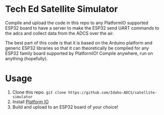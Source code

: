 # Tech Ed Satellite Simulator
Compile and upload the code in this repo to any PlatformIO supported ESP32 board to have a server to make the ESP32 send UART commands to the adcs and collect data from the ADCS over the air.

The best part of this code is that it is based on the Arduino platform and generic ESP32 libraries so that it can theoretically be compiled for any ESP32 family board supported by PlatformIO! Compile anywhere, run on anything (hopefully).

# Usage
1. Clone this repo. `git clone https://github.com/Idaho-ADCS/satellite-simulator`
2. Install [Platform IO](https://platformio.org/install)
2. Build and upload to an ESP32 board of your choice!
